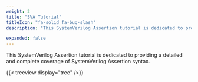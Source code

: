 ```yaml
---
weight: 2
title: "SVA Tutorial"
titleIcon: "fa-solid fa-bug-slash"
description: "This SystemVerilog Assertion tutorial is dedicated to providing a detailed and complete coverage of SystemVerilog Assertion syntax."

expanded: false
---
```


This SystemVerilog Assertion tutorial is dedicated to providing a detailed and complete coverage of SystemVerilog Assertion syntax.

{{< treeview
  display="tree"
/>}}
